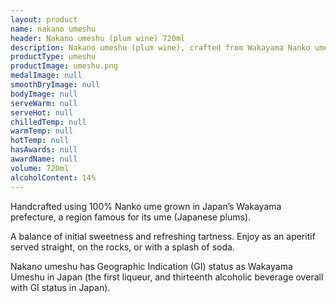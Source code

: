 ```yaml
---
layout: product
name: nakano umeshu
header: Nakano umeshu (plum wine) 720ml
description: Nakano umeshu (plum wine), crafted from Wakayama Nanko ume.
productType: umeshu
productImage: umeshu.png
medalImage: null
smoothDryImage: null
bodyImage: null
serveWarm: null
serveHot: null
chilledTemp: null
warmTemp: null
hotTemp: null
hasAwards: null
awardName: null
volume: 720ml
alcoholContent: 14%
---
```


Handcrafted using 100% Nanko ume grown in Japan’s Wakayama prefecture, a region famous for its ume (Japanese plums).  

A balance of initial sweetness and refreshing tartness. Enjoy as an aperitif served straight, on the rocks, or with a splash of soda.  

Nakano umeshu has Geographic Indication (GI) status as Wakayama Umeshu in Japan (the first liqueur, and thirteenth alcoholic beverage overall with GI status in Japan).
